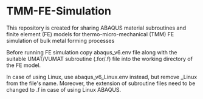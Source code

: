 # TMM-FE-Simulation
This repository is created for sharing ABAQUS material subroutines and finite element (FE) models for thermo-micro-mechanical (TMM) FE simulation of bulk metal forming processes

Before running FE simulation copy abaqus_v6.env file along with the suitable UMAT/VUMAT subroutine (.for/.f) file into the working directory of the FE model.

In case of using Linux, use abaqus_v6_Linux.env instead, but remove _Linux from the file's name. Moreover, the extension of subroutine files need to be changed to .f in case of using Linux ABAQUS.


